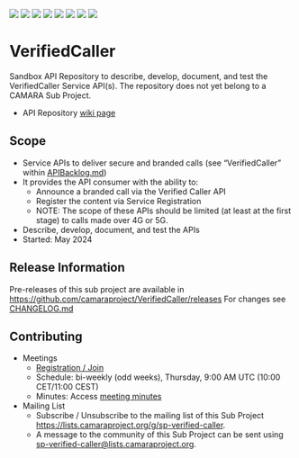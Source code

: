 <a href="https://github.com/camaraproject/VerifiedCaller/commits/" title="Last Commit"><img src="https://img.shields.io/github/last-commit/camaraproject/VerifiedCaller?style=plastic"></a>
<a href="https://github.com/camaraproject/VerifiedCaller/issues" title="Open Issues"><img src="https://img.shields.io/github/issues/camaraproject/VerifiedCaller?style=plastic"></a>
<a href="https://github.com/camaraproject/VerifiedCaller/pulls" title="Open Pull Requests"><img src="https://img.shields.io/github/issues-pr/camaraproject/VerifiedCaller?style=plastic"></a>
<a href="https://github.com/camaraproject/VerifiedCaller/graphs/contributors" title="Contributors"><img src="https://img.shields.io/github/contributors/camaraproject/VerifiedCaller?style=plastic"></a>
<a href="https://github.com/camaraproject/VerifiedCaller" title="Repo Size"><img src="https://img.shields.io/github/repo-size/camaraproject/VerifiedCaller?style=plastic"></a>
<a href="https://github.com/camaraproject/VerifiedCaller/blob/main/LICENSE" title="License"><img src="https://img.shields.io/badge/License-Apache%202.0-green.svg?style=plastic"></a>
<a href="https://github.com/camaraproject/VerifiedCaller/releases/latest" title="Latest Release"><img src="https://img.shields.io/github/release/camaraproject/VerifiedCaller?style=plastic"></a>
<a href="https://github.com/camaraproject/Governance/blob/main/ProjectStructureAndRoles.md" title="Sandbox API Repository"><img src="https://img.shields.io/badge/Sandbox%20API%20Repository-yellow?style=plastic"></a>

# VerifiedCaller

Sandbox API Repository to describe, develop, document, and test the VerifiedCaller Service API(s). The repository does not yet belong to a CAMARA Sub Project.

* API Repository [wiki page](https://lf-camaraproject.atlassian.net/wiki/x/Pive)

## Scope

* Service APIs to deliver secure and branded calls (see “VerifiedCaller” within [APIBacklog.md](https://github.com/camaraproject/APIBacklog/blob/main/documentation/APIbacklog.md))
* It provides the API consumer with the ability to:  
  * Announce a branded call via the Verified Caller API
  * Register the content via Service Registration
  * NOTE: The scope of these APIs should be limited (at least at the first stage) to calls made over 4G or 5G.  
* Describe, develop, document, and test the APIs
* Started: May 2024

## Release Information

Pre-releases of this sub project are available in https://github.com/camaraproject/VerifiedCaller/releases
For changes see [CHANGELOG.md](https://github.com/camaraproject/VerifiedCaller/blob/main/CHANGELOG.md)

## Contributing
* Meetings
    * [Registration / Join](https://zoom-lfx.platform.linuxfoundation.org/meeting/95553339882?password=c2022918-91d5-4d3d-9c4f-14b759b16e69)
    * Schedule: bi-weekly (odd weeks), Thursday, 9:00 AM UTC (10:00 CET/11:00 CEST)
    * Minutes: Access [meeting minutes](https://lf-camaraproject.atlassian.net/l/cp/1k9fcyv1)
* Mailing List
    * Subscribe / Unsubscribe to the mailing list of this Sub Project <https://lists.camaraproject.org/g/sp-verified-caller>.
    * A message to the community of this Sub Project can be sent using <sp-verified-caller@lists.camaraproject.org>.
